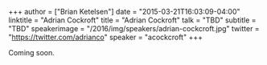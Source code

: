 +++
author = ["Brian Ketelsen"]
date = "2015-03-21T16:03:09-04:00"
linktitle = "Adrian Cockroft"
title = "Adrian Cockroft"
talk = "TBD"
subtitle = "TBD"
speakerimage = "/2016/img/speakers/adrian-cockcroft.jpg"
twitter = "https://twitter.com/adrianco"
speaker = "acockcroft"
+++

Coming soon.
